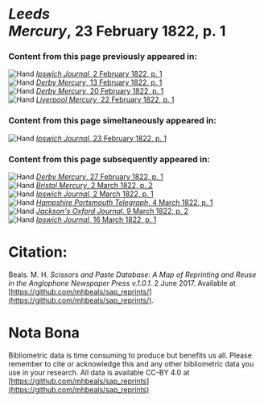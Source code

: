 # *Leeds Mercury*, 23 February 1822, p. 1  
  
### Content from this page previously appeared in:  
![Hand](http://scissorsandpaste.net/wp-content/uploads/2017/06/smallhandpointer.png) [*Ipswich Journal*, 2 February 1822, p. 1](https://mhbeals.github.io/sap_html/Ipswich-Journal/Ipswich-Journal-2-February-1822-p-1)  
![Hand](http://scissorsandpaste.net/wp-content/uploads/2017/06/smallhandpointer.png) [*Derby Mercury*, 13 February 1822, p. 1](https://mhbeals.github.io/sap_html/Derby-Mercury/Derby-Mercury-13-February-1822-p-1)  
![Hand](http://scissorsandpaste.net/wp-content/uploads/2017/06/smallhandpointer.png) [*Derby Mercury*, 20 February 1822, p. 1](https://mhbeals.github.io/sap_html/Derby-Mercury/Derby-Mercury-20-February-1822-p-1)  
![Hand](http://scissorsandpaste.net/wp-content/uploads/2017/06/smallhandpointer.png) [*Liverpool Mercury*, 22 February 1822, p. 1](https://mhbeals.github.io/sap_html/Liverpool-Mercury/Liverpool-Mercury-22-February-1822-p-1)  
  
### Content from this page simeltaneously appeared in:  
![Hand](http://scissorsandpaste.net/wp-content/uploads/2017/06/smallhandpointer.png) [*Ipswich Journal*, 23 February 1822, p. 1](https://mhbeals.github.io/sap_html/Ipswich-Journal/Ipswich-Journal-23-February-1822-p-1)  
  
### Content from this page subsequently appeared in:  
![Hand](http://scissorsandpaste.net/wp-content/uploads/2017/06/smallhandpointer.png) [*Derby Mercury*, 27 February 1822, p. 1](https://mhbeals.github.io/sap_html/Derby-Mercury/Derby-Mercury-27-February-1822-p-1)  
![Hand](http://scissorsandpaste.net/wp-content/uploads/2017/06/smallhandpointer.png) [*Bristol Mercury*, 2 March 1822, p. 2](https://mhbeals.github.io/sap_html/Bristol-Mercury/Bristol-Mercury-2-March-1822-p-2)  
![Hand](http://scissorsandpaste.net/wp-content/uploads/2017/06/smallhandpointer.png) [*Ipswich Journal*, 2 March 1822, p. 1](https://mhbeals.github.io/sap_html/Ipswich-Journal/Ipswich-Journal-2-March-1822-p-1)  
![Hand](http://scissorsandpaste.net/wp-content/uploads/2017/06/smallhandpointer.png) [*Hampshire Portsmouth Telegraph*, 4 March 1822, p. 1](https://mhbeals.github.io/sap_html/Hampshire-Portsmouth-Telegraph/Hampshire-Portsmouth-Telegraph-4-March-1822-p-1)  
![Hand](http://scissorsandpaste.net/wp-content/uploads/2017/06/smallhandpointer.png) [*Jackson's Oxford Journal*, 9 March 1822, p. 2](https://mhbeals.github.io/sap_html/Jackson's-Oxford-Journal/Jackson's-Oxford-Journal-9-March-1822-p-2)  
![Hand](http://scissorsandpaste.net/wp-content/uploads/2017/06/smallhandpointer.png) [*Ipswich Journal*, 16 March 1822, p. 1](https://mhbeals.github.io/sap_html/Ipswich-Journal/Ipswich-Journal-16-March-1822-p-1)  


# Citation: 

Beals. M. H. *Scissors and Paste Database: A Map of Reprinting and Reuse in the Anglophone Newspaper Press v.1.0.1.* 2 June 2017. Available at [https://github.com/mhbeals/sap_reprints/](https://github.com/mhbeals/sap_reprints/). 

# Nota Bona

Bibliometric data is time consuming to produce but benefits us all. Please remember to cite or acknowledge this and any other bibliometric data you use in your research. All data is available CC-BY 4.0 at [https://github.com/mhbeals/sap_reprints](https://github.com/mhbeals/sap_reprints)